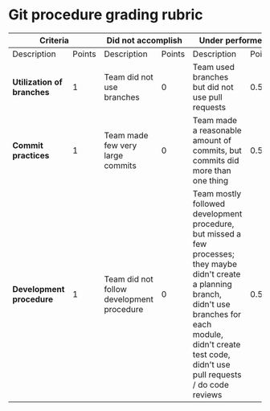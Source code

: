# Git procedure grading rubric

<table><thead>
  <tr>
    <th colspan="2">Criteria</th>
    <th colspan="2">Did not accomplish</th>
    <th colspan="2">Under performed</th>
    <th colspan="2">Met expectations</th>
  </tr></thead>
<tbody>
  <tr>
    <td>Description</td>
    <td>Points</td>
    <td>Description</td>
    <td>Points</td>
    <td>Description</td>
    <td>Points</td>
    <td>Description</td>
    <td>Points</td>
  </tr>
  <tr>
    <td><b>Utilization of branches</b></td>
    <td>1</td>
    <td>Team did not use branches</td>
    <td>0</td>
    <td>Team used branches but did not use pull requests</td>
    <td>0.5</td>
    <td>Team used branches and pull requests effectively</td>
    <td>1</td>
  </tr>
  <tr>
    <td><b>Commit practices</b></td>
    <td>1</td>
    <td>Team made few very large commits</td>
    <td>0</td>
    <td>Team made a reasonable amount of commits, but commits did more than one thing</td>
    <td>0.5</td>
    <td>Team made atomic commits that only do one thing</td>
    <td>1</td>
  </tr>
  <tr>
    <td><b>Development procedure</b></td>
    <td>1</td>
    <td>Team did not follow development procedure</td>
    <td>0</td>
    <td>Team mostly followed development procedure, but missed a few processes; they maybe didn't create a planning branch, didn't use branches for each module, didn't create test code, didn't use pull requests / do code reviews</td>
    <td>0.5</td>
    <td>Team followed development procedure (started with planning branch, created branches for each module, tested code, used pull requests, etc.)</td>
    <td>1</td>
  </tr>
</tbody></table>